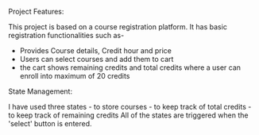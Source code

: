 Project Features:

This project is based on a course registration platform. It has basic registration functionalities such as-
  - Provides Course details, Credit hour and price
  - Users can select courses and add them to cart
  - the cart shows remaining credits and total credits where a user can enroll into     maximum of 20 credits

State Management:

I have used three states
    - to store courses
    - to keep track of total credits
    - to keep track of remaining credits
All of the states are triggered when the 'select' button is entered.